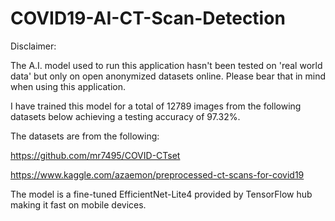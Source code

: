 # COVID19-AI-CT-Scan-Detection

Disclaimer:

The A.I. model used to run this application hasn't been tested on 'real world data' but only on open anonymized datasets online. Please bear that in mind when using this application.

I have trained this model for a total of 12789 images from the following datasets below achieving a testing accuracy of 97.32%. 

The datasets are from the following:

https://github.com/mr7495/COVID-CTset


https://www.kaggle.com/azaemon/preprocessed-ct-scans-for-covid19

The model is a fine-tuned EfficientNet-Lite4 provided by TensorFlow hub making it fast on mobile devices. 


